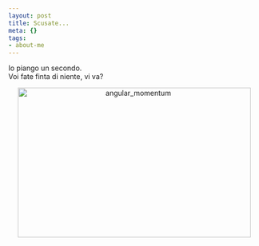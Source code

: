 ```yaml
--- 
layout: post
title: Scusate...
meta: {}
tags: 
- about-me
---
```

Io piango un secondo.  
Voi fate finta di niente, vi va?  
  
<center>
<img src="http://www.lastknight.com/download//2009/01/angular_momentum-466x300.jpg" alt="angular_momentum" title="angular_momentum" width="466" height="300" class="aligncenter size-medium wp-image-1266" />
</center>  
   

